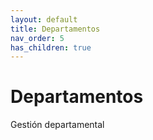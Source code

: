 ```yaml
---
layout: default
title: Departamentos
nav_order: 5
has_children: true
---
```


# Departamentos

Gestión departamental